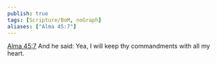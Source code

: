 ```yaml
---
publish: true
tags: [Scripture/BoM, noGraph]
aliases: ["Alma 45:7"]
---
```

[Alma 45:7](https://churchofjesuschrist.org/study/scriptures/bofm/alma/45?lang=eng&id=p7#p7) And he said: Yea, I will keep thy commandments with all my heart.
